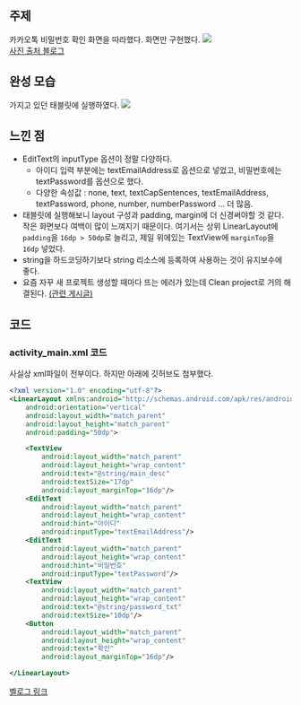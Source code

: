 ## 주제 
카카오톡 비밀번호 확인 화면을 따라했다. 화면만 구현했다.
![](https://velog.velcdn.com/images/kuronuma_daisy/post/3140ed4b-172a-4731-b5ab-c2f01d74a8ab/image.png)  
[사진 출처 블로그](https://daily-life24.tistory.com/341)

## 완성 모습  
가지고 있던 태블릿에 실행하였다.
![](https://velog.velcdn.com/images/kuronuma_daisy/post/d419be83-8e72-4252-be9a-1cc41f5c7238/image.gif)

## 느낀 점  
* EditText의 inputType 옵션이 정말 다양하다. 
  * 아이디 입력 부분에는 textEmailAddress로 옵션으로 넣었고, 비밀번호에는 textPassword를 옵션으로 했다.
  * 다양한 속성값 : none, text, textCapSentences, textEmailAddress, textPassword, phone, number, numberPassword ... 더 많음.  
* 태블릿에 실행해보니 layout 구성과 padding, margin에 더 신경써야할 것 같다. 작은 화면보다 여백이 많이 느껴지기 때문이다. 여기서는 상위 LinearLayout에 `padding`을 `16dp > 50dp`로 늘리고, 제일 위에있는 TextView에 `marginTop`을 `16dp` 넣었다.
* string을 하드코딩하기보다 string 리소스에 등록하여 사용하는 것이 유지보수에 좋다.
* 요즘 자꾸 새 프로젝트 생성할 때마다 뜨는 에러가 있는데 Clean project로 거의 해결된다. [(관련 게시글)](https://velog.io/@kuronuma_daisy/Android-Studio-에러-is-translated-here-but-not-found-in-default-locale-Unresolved-reference-activitymain)

## 코드
### activity_main.xml 코드 
사실상 xml파일이 전부이다.
하지만 아래에 깃허브도 첨부했다.
```xml
<?xml version="1.0" encoding="utf-8"?>
<LinearLayout xmlns:android="http://schemas.android.com/apk/res/android"
    android:orientation="vertical"
    android:layout_width="match_parent"
    android:layout_height="match_parent"
    android:padding="50dp">

    <TextView
        android:layout_width="match_parent"
        android:layout_height="wrap_content"
        android:text="@string/main_desc"
        android:textSize="17dp"
        android:layout_marginTop="16dp"/>
    <EditText
        android:layout_width="match_parent"
        android:layout_height="wrap_content"
        android:hint="아이디"
        android:inputType="textEmailAddress"/>
    <EditText
        android:layout_width="match_parent"
        android:layout_height="wrap_content"
        android:hint="비밀번호"
        android:inputType="textPassword"/>
    <TextView
        android:layout_width="match_parent"
        android:layout_height="wrap_content"
        android:text="@string/password_txt"
        android:textSize="10dp"/>
    <Button
        android:layout_width="match_parent"
        android:layout_height="wrap_content"
        android:text="확인"
        android:layout_marginTop="16dp"/>

</LinearLayout>
```

[벨로그 링크](https://velog.io/@kuronuma_daisy/카카오톡-비밀번호-확인-화면-따라하기)
